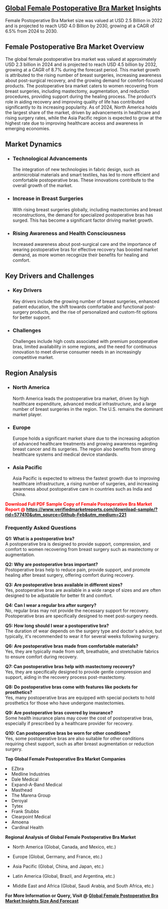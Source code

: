 <h2><a href="https://www.verifiedmarketreports.com/download-sample/?rid=577410&amp;utm_source=Github&amp;utm_medium=221" target="_blank">Global Female Postoperative Bra Market</a> Insights</h2><p>Female Postoperative Bra Market size was valued at USD 2.5 Billion in 2022 and is projected to reach USD 4.0 Billion by 2030, growing at a CAGR of 6.5% from 2024 to 2030.</p><p> <h2>Female Postoperative Bra Market Overview</h2> <p>The global female postoperative bra market was valued at approximately USD 2.3 billion in 2024 and is projected to reach USD 4.5 billion by 2032, growing at a CAGR of 8.7% during the forecast period. This market growth is attributed to the rising number of breast surgeries, increasing awareness about post-surgical recovery, and the growing demand for comfort-focused products. The postoperative bra market caters to women recovering from breast surgeries, including mastectomy, augmentation, and reduction procedures, providing support during the healing process. The product’s role in aiding recovery and improving quality of life has contributed significantly to its increasing popularity. As of 2024, North America holds the largest share of the market, driven by advancements in healthcare and rising surgery rates, while the Asia Pacific region is expected to grow at the highest rate due to improving healthcare access and awareness in emerging economies.</p> <h2>Market Dynamics</h2> <ul> <li><h3>Technological Advancements</h3> <p>The integration of new technologies in fabric design, such as antimicrobial materials and smart textiles, has led to more efficient and comfortable postoperative bras. These innovations contribute to the overall growth of the market.</p> </li> <li><h3>Increase in Breast Surgeries</h3> <p>With rising breast surgeries globally, including mastectomies and breast reconstructions, the demand for specialized postoperative bras has surged. This has become a significant factor driving market growth.</p> </li> <li><h3>Rising Awareness and Health Consciousness</h3> <p>Increased awareness about post-surgical care and the importance of wearing postoperative bras for effective recovery has boosted market demand, as more women recognize their benefits for healing and comfort.</p> </li> </ul> <h2>Key Drivers and Challenges</h2> <ul> <li><h3>Key Drivers</h3> <p>Key drivers include the growing number of breast surgeries, enhanced patient education, the shift towards comfortable and functional post-surgery products, and the rise of personalized and custom-fit options for better support.</p> </li> <li><h3>Challenges</h3> <p>Challenges include high costs associated with premium postoperative bras, limited availability in some regions, and the need for continuous innovation to meet diverse consumer needs in an increasingly competitive market.</p> </li> </ul> <h2>Region Analysis</h2> <ul> <li><h3>North America</h3> <p>North America leads the postoperative bra market, driven by high healthcare expenditure, advanced medical infrastructure, and a large number of breast surgeries in the region. The U.S. remains the dominant market player.</p> </li> <li><h3>Europe</h3> <p>Europe holds a significant market share due to the increasing adoption of advanced healthcare treatments and growing awareness regarding breast cancer and its surgeries. The region also benefits from strong healthcare systems and medical device standards.</p> </li> <li><h3>Asia Pacific</h3> <p>Asia Pacific is expected to witness the fastest growth due to improving healthcare infrastructure, a rising number of surgeries, and increasing awareness about postoperative care in countries such as India and China.</p> </li> </ul> <p><strong><p><span class=""><span style="color: #ff0000;"><strong>Download Full PDF Sample Copy of Female Postoperative Bra Market Report</strong> @ </span><a href="https://www.verifiedmarketreports.com/download-sample/?rid=577410&amp;utm_source=Github-Feb&amp;utm_medium=221" target="_blank">https://www.verifiedmarketreports.com/download-sample/?rid=577410&amp;utm_source=Github-Feb&amp;utm_medium=221</a></span></p></strong></p> <h3>Frequently Asked Questions</h3> <p><strong>Q1: What is a postoperative bra?</strong><br> A postoperative bra is designed to provide support, compression, and comfort to women recovering from breast surgery such as mastectomy or augmentation.</p> <p><strong>Q2: Why are postoperative bras important?</strong><br> Postoperative bras help to reduce pain, provide support, and promote healing after breast surgery, offering comfort during recovery.</p> <p><strong>Q3: Are postoperative bras available in different sizes?</strong><br> Yes, postoperative bras are available in a wide range of sizes and are often designed to be adjustable for better fit and comfort.</p> <p><strong>Q4: Can I wear a regular bra after surgery?</strong><br> No, regular bras may not provide the necessary support for recovery. Postoperative bras are specifically designed to meet post-surgery needs.</p> <p><strong>Q5: How long should I wear a postoperative bra?</strong><br> The duration of wear depends on the surgery type and doctor's advice, but typically, it's recommended to wear it for several weeks following surgery.</p> <p><strong>Q6: Are postoperative bras made from comfortable materials?</strong><br> Yes, they are typically made from soft, breathable, and stretchable fabrics to ensure comfort during recovery.</p> <p><strong>Q7: Can postoperative bras help with mastectomy recovery?</strong><br> Yes, they are specifically designed to provide gentle compression and support, aiding in the recovery process post-mastectomy.</p> <p><strong>Q8: Do postoperative bras come with features like pockets for prosthetics?</strong><br> Yes, many postoperative bras are equipped with special pockets to hold prosthetics for those who have undergone mastectomies.</p> <p><strong>Q9: Are postoperative bras covered by insurance?</strong><br> Some health insurance plans may cover the cost of postoperative bras, especially if prescribed by a healthcare provider for recovery.</p> <p><strong>Q10: Can postoperative bras be worn for other conditions?</strong><br> Yes, some postoperative bras are also suitable for other conditions requiring chest support, such as after breast augmentation or reduction surgery.</p> </p><p><strong>Top Global Female Postoperative Bra Market Companies</strong></p><div data-test-id=""><p><li>EZbra</li><li> Medline Industries</li><li> Dale Medical</li><li> Expand-A-Band Medical</li><li> Masthead</li><li> The Marena Group</li><li> Deroyal</li><li> Tytex</li><li> Frank Stubbs</li><li> Clearpoint Medical</li><li> Amoena</li><li> Cardinal Health</li></p><div><strong>Regional Analysis of&nbsp;Global Female Postoperative Bra Market</strong></div><ul><li dir="ltr"><p dir="ltr">North America&nbsp;(Global, Canada, and Mexico, etc.)</p></li><li dir="ltr"><p dir="ltr">Europe (Global, Germany, and France, etc.)</p></li><li dir="ltr"><p dir="ltr">Asia Pacific&nbsp;(Global, China, and Japan, etc.)</p></li><li dir="ltr"><p dir="ltr">Latin America&nbsp;(Global, Brazil, and Argentina, etc.)</p></li><li dir="ltr">Middle East and Africa&nbsp;(Global, Saudi Arabia, and South Africa, etc.)</li></ul><p><strong>For More Information or Query, Visit @&nbsp;</strong><strong><a href="https://www.verifiedmarketreports.com/product/female-postoperative-bra-market/?utm_source=Github&amp;utm_medium=221" target="_blank">Global Female Postoperative Bra Market Insights Size And Forecast</a></strong></p></div>
